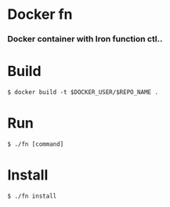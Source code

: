 # Docker fn
### Docker container with Iron function ctl..

# Build

```
$ docker build -t $DOCKER_USER/$REPO_NAME .
```

# Run
```
$ ./fn [command]
```

# Install
```
$ ./fn install
```

